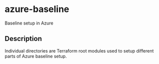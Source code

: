 # azure-baseline

Baseline setup in Azure

## Description

Individual directories are Terraform root modules used to setup different parts of Azure baseline setup.
